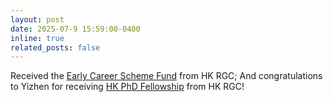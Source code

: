 ```yaml
---
layout: post
date: 2025-07-9 15:59:00-0400
inline: true
related_posts: false
---
```


Received the [Early Career Scheme Fund](https://www.ugc.edu.hk/eng/rgc/funding_opport/ecs/) from HK RGC; And congratulations to Yizhen for receiving [HK PhD Fellowship](https://cerg1.ugc.edu.hk/hkpfs/index.html) from HK RGC!


